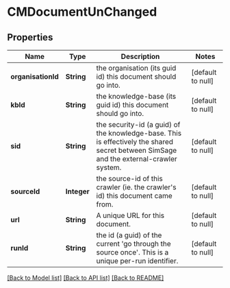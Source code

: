 # CMDocumentUnChanged
## Properties

| Name | Type | Description | Notes |
|------------ | ------------- | ------------- | -------------|
| **organisationId** | **String** | the organisation (its guid id) this document should go into. | [default to null] |
| **kbId** | **String** | the knowledge-base (its guid id) this document should go into. | [default to null] |
| **sid** | **String** | the security-id (a guid) of the knowledge-base.  This is effectively the shared secret between SimSage and the external-crawler system. | [default to null] |
| **sourceId** | **Integer** | the source-id of this crawler (ie. the crawler&#39;s id) this document came from. | [default to null] |
| **url** | **String** | A unique URL for this document. | [default to null] |
| **runId** | **String** | the id (a guid) of the current &#39;go through the source once&#39;.  This is a unique per-run identifier. | [default to null] |

[[Back to Model list]](../README.md#documentation-for-models) [[Back to API list]](../README.md#documentation-for-api-endpoints) [[Back to README]](../README.md)

